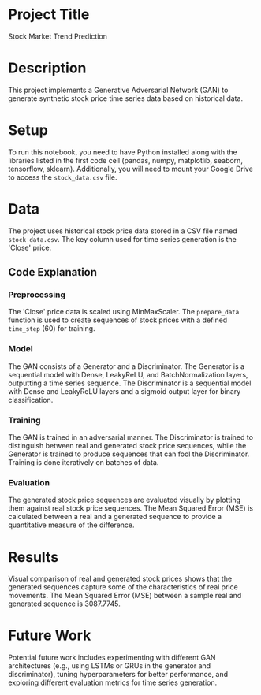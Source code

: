 # Project Title

Stock Market Trend Prediction

# Description

This project implements a Generative Adversarial Network (GAN) to generate synthetic stock price time series data based on historical data.

# Setup

To run this notebook, you need to have Python installed along with the libraries listed in the first code cell (pandas, numpy, matplotlib, seaborn, tensorflow, sklearn). Additionally, you will need to mount your Google Drive to access the `stock_data.csv` file.

# Data

The project uses historical stock price data stored in a CSV file named `stock_data.csv`. The key column used for time series generation is the 'Close' price.

## Code Explanation

### Preprocessing

The 'Close' price data is scaled using MinMaxScaler. The `prepare_data` function is used to create sequences of stock prices with a defined `time_step` (60) for training.

### Model

The GAN consists of a Generator and a Discriminator. The Generator is a sequential model with Dense, LeakyReLU, and BatchNormalization layers, outputting a time series sequence. The Discriminator is a sequential model with Dense and LeakyReLU layers and a sigmoid output layer for binary classification.

### Training

The GAN is trained in an adversarial manner. The Discriminator is trained to distinguish between real and generated stock price sequences, while the Generator is trained to produce sequences that can fool the Discriminator. Training is done iteratively on batches of data.

### Evaluation

The generated stock price sequences are evaluated visually by plotting them against real stock price sequences. The Mean Squared Error (MSE) is calculated between a real and a generated sequence to provide a quantitative measure of the difference.

# Results

Visual comparison of real and generated stock prices shows that the generated sequences capture some of the characteristics of real price movements. The Mean Squared Error (MSE) between a sample real and generated sequence is 3087.7745.

# Future Work

Potential future work includes experimenting with different GAN architectures (e.g., using LSTMs or GRUs in the generator and discriminator), tuning hyperparameters for better performance, and exploring different evaluation metrics for time series generation.
